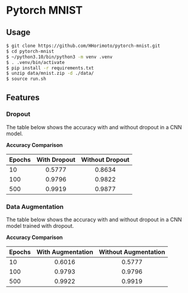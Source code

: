 # Pytorch MNIST

## Usage

```bash
$ git clone https://github.com/HHorimoto/pytorch-mnist.git
$ cd pytorch-mnist
$ ~/python3.10/bin/python3 -m venv .venv
$ . .venv/bin/activate
$ pip install -r requirements.txt
$ unzip data/mnist.zip -d ./data/
$ source run.sh
```

## Features

### Dropout  
The table below shows the accuracy with and without dropout in a CNN model.  

**Accuracy Comparison**

| Epochs | With Dropout | Without Dropout |
| ------ | :----------: | :-------------: |
| 10     |    0.5777    |     0.8634      |
| 100    |    0.9796    |     0.9822      |
| 500    |    0.9919    |     0.9877      |

### Data Augmentation 
The table below shows the accuracy with and without dropout in a CNN model trained with dropout.

**Accuracy Comparison**

| Epochs | With Augmentation | Without Augmentation |
| ------ | :---------------: | :------------------: |
| 10     |      0.6016       |        0.5777        |
| 100    |      0.9793       |        0.9796        |
| 500    |      0.9922       |        0.9919        |